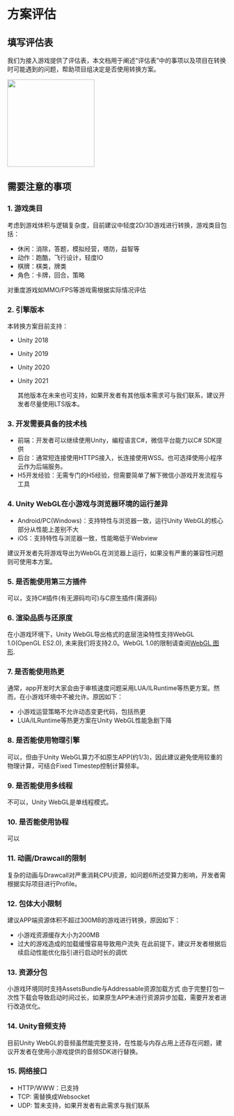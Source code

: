 # 方案评估

## 填写评估表
我们为接入游戏提供了评估表，本文档用于阐述“评估表”中的事项以及项目在转换时可能遇到的问题，帮助项目组决定是否使用转换方案。

<image src='../image/evaluation1.png' width="200"/>


## 需要注意的事项
### 1. 游戏类目
考虑到游戏体积与逻辑复杂度，目前建议中轻度2D/3D游戏进行转换，游戏类目包括：
* 休闲：消除，答题，模拟经营，塔防，益智等
* 动作：跑酷，飞行设计，轻度IO
* 棋牌：棋类，牌类
* 角色：卡牌，回合，策略

对重度游戏如MMO/FPS等游戏需根据实际情况评估  


### 2. 引擎版本

本转换方案目前支持：
* Unity 2018
* Unity 2019
* Unity 2020
* Unity 2021
  
  其他版本在未来也可支持，如果开发者有其他版本需求可与我们联系，建议开发者尽量使用LTS版本。


### 3. 开发需要具备的技术栈
* 前端：开发者可以继续使用Unity，编程语言C#，微信平台能力以C# SDK提供
* 后台：通常短连接使用HTTPS接入，长连接使用WSS。也可选择使用小程序云作为后端服务。
* H5开发经验：无需专门的H5经验，但需要简单了解下微信小游戏开发流程与工具

### 4. Unity WebGL在小游戏与浏览器环境的运行差异
* Android/PC(Windows)：支持特性与浏览器一致，运行Unity WebGL的核心部分从性能上差别不大
* iOS：支持特性与浏览器一致，性能略低于Webview

建议开发者先将游戏导出为WebGL在浏览器上运行，如果没有严重的兼容性问题则可使用本方案。

### 5. 是否能使用第三方插件
可以，支持C#插件(有无源码均可)与C原生插件(需源码)

### 6. 渲染品质与还原度
在小游戏环境下，Unity WebGL导出格式的底层渲染特性支持WebGL 1.0(OpenGL ES2.0), 未来我们将支持2.0。WebGL 1.0的限制请查阅[WebGL 图形](https://docs.unity3d.com/cn/current/Manual/webgl-graphics.html).


### 7. 是否能使用热更
通常，app开发时大家会由于审核速度问题采用LUA/ILRuntime等热更方案。然而，在小游戏环境中不被允许。原因如下：
* 小游戏运营策略不允许动态变更代码，包括热更
* LUA/ILRuntime等热更方案在Unity WebGL性能急剧下降

### 8. 是否能使用物理引擎
可以，但由于Unity WebGL算力不如原生APP(约1/3)，因此建议避免使用较重的物理计算，可结合Fixed Timestep控制计算频率。

### 9. 是否能使用多线程
不可以，Unity WebGL是单线程模式。

### 10. 是否能使用协程
可以

### 11. 动画/Drawcall的限制
复杂的动画与Drawcall对严重消耗CPU资源，如问题6所述受算力影响，开发者需根据实际项目进行Profile。

### 12. 包体大小限制
建议APP端资源体积不超过300MB的游戏进行转换，原因如下：
* 小游戏资源缓存大小为200MB
* 过大的游戏造成的加载缓慢容易导致用户流失
在此前提下，建议开发者根据后续启动性能优化指引进行启动时长的调优


### 13. 资源分包
小游戏环境同时支持AssetsBundle与Addressable资源加载方式
由于完整打包一次性下载会导致启动时间过长，如果原生APP未进行资源异步加载，需要开发者进行改造优化。

### 14. Unity音频支持
目前Unity WebGL的音频虽然能完整支持，在性能与内存占用上还存在问题，建议开发者在使用小游戏提供的音频SDK进行替换。

### 15. 网络接口
* HTTP/WWW：已支持
* TCP: 需替换成Websocket
* UDP: 暂未支持，如果开发者有此需求与我们联系




 
